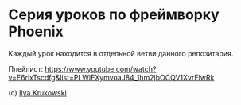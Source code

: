 # Серия уроков по фреймворку Phoenix

Каждый урок находится в отдельной ветви данного репозитария.

Плейлист: https://www.youtube.com/watch?v=E6rlxTscdfg&list=PLWlFXymvoaJ84_1hm2jbOCQV1XvrElwRk

(с) [Ilya Krukowski](https://bodrovis.tech)
